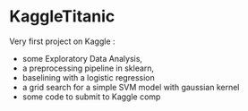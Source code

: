 # KaggleTitanic
Very first project on Kaggle :
- some Exploratory Data Analysis, 
- a preprocessing pipeline in sklearn, 
- baselining with a logistic regression
- a grid search for a simple SVM model with gaussian kernel
- some code to submit to Kaggle comp
